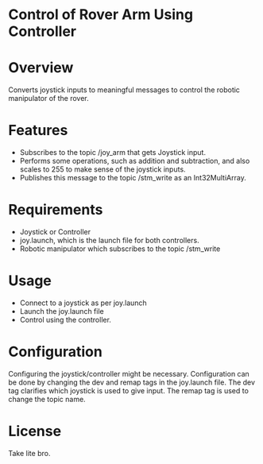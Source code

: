 # Control of Rover Arm Using Controller

# Overview

Converts joystick inputs to meaningful messages to control the robotic manipulator of the rover.

# Features

* Subscribes to the topic /joy\_arm that gets Joystick input.  
* Performs some operations, such as addition and subtraction, and also scales to 255 to make sense of the joystick inputs.  
* Publishes this message to the topic /stm\_write as an Int32MultiArray.

# Requirements

* Joystick or Controller  
* joy.launch, which is the launch file for both controllers.  
* Robotic manipulator which subscribes to the topic /stm\_write

# Usage

* Connect to a joystick as per joy.launch  
* Launch the joy.launch file  
* Control using the controller.

# Configuration

Configuring the joystick/controller might be necessary. Configuration can be done by changing the dev and remap tags in the joy.launch file. The dev tag clarifies which joystick is used to give input. The remap tag is used to change the topic name.

# License

Take lite bro.  
